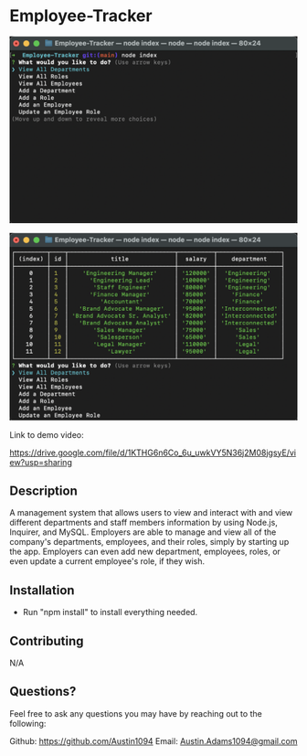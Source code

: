 # Employee-Tracker

![Screenshot of selections to choose from](./images/Terminal-Selections.png)

![Screenshot of selected option](./images/Selection-Example.png)

Link to demo video:

https://drive.google.com/file/d/1KTHG6n6Co_6u_uwkVY5N36j2M08jgsyE/view?usp=sharing

## Description
  A management system that allows users to view and interact with and view different departments and staff members information by using Node.js, Inquirer, and MySQL. Employers are able to manage and view all of the company's departments, employees, and their roles, simply by starting up the app. Employers can even add new department, employees, roles, or even update a current employee's role, if they wish. 

  ## Installation
  - Run "npm install" to install everything needed.

  ## Contributing
  N/A

  ## Questions?
  Feel free to ask any questions you may have by reaching out to the following:

  Github: https://github.com/Austin1094
  Email: Austin.Adams1094@gmail.com
